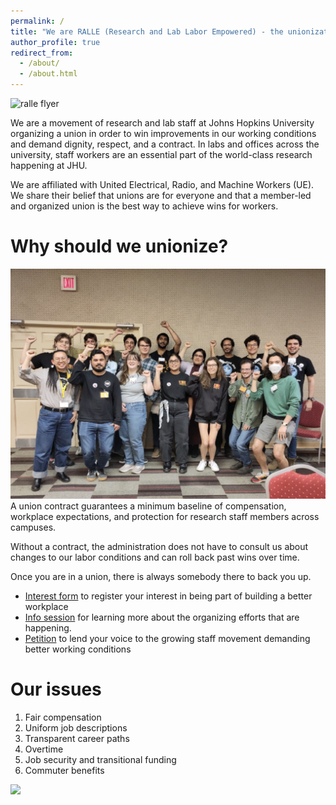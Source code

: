 ```yaml
---
permalink: /
title: "We are RALLE (Research and Lab Labor Empowered) - the unionization effort for JHU research staff"
author_profile: true
redirect_from: 
  - /about/
  - /about.html
---
```

![ralle flyer](images/ralle_flyer.png)

We are a movement of research and lab staff at Johns Hopkins University organizing a union in order to win improvements in our working conditions and demand dignity, respect, and a contract. In labs and offices across the university, staff workers are an essential part of the world-class research happening at JHU.

We are affiliated with United Electrical, Radio, and Machine Workers (UE). We share their belief that unions are for everyone and that a member-led and organized union is the best way to achieve wins for workers.

Why should we unionize?
======
![ralle group](images/ralle_group.png)
A union contract guarantees a minimum baseline of compensation, workplace expectations, and protection for research staff members across campuses. 

Without a contract, the administration does not have to consult us about changes to our labor conditions and can roll back past wins over time.

Once you are in a union, there is always somebody there to back you up. 

- [Interest form](http://tinyurl.com/ralle-petition)  to register your interest in being part of building a better workplace
- [Info session](https://forms.gle/soJMaRocy4XQvN6q7) for learning more about the organizing efforts that are happening.
- [Petition](http://tinyurl.com/ralle-petition) to lend your voice to the growing staff movement demanding better working conditions

Our issues
======
1. Fair compensation
2. Uniform job descriptions
3. Transparent career paths
4. Overtime
5. Job security and transitional funding
6. Commuter benefits

![](images/ralle_table.png)
